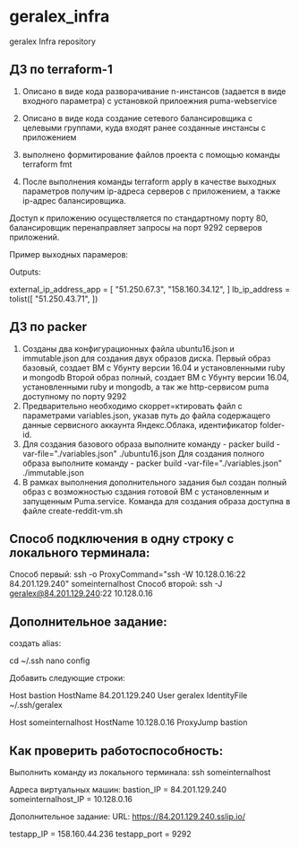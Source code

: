 # geralex_infra
geralex Infra repository

## ДЗ по terraform-1

1) Описано в виде кода разворачивание n-инстансов (задается в виде входного параметра) с установкой прилоежния puma-webservice
2) Описано в виде кода создание сетевого балансировщика с целевыми группами, куда входят ранее созданные инстансы с приложением
3) выполнено формитирование файлов проекта с помощью команды terraform fmt

4) После выполнения команды terraform apply в качестве выходных параметров получим ip-адреса серверов с приложением, а также ip-адрес балансировщика.

Доступ к приложению осуществляется по стандартному порту 80, балансировщик перенаправляет запросы на порт 9292 серверов приложений.

Пример выходных парамеров:

Outputs:

external_ip_address_app = [
  "51.250.67.3",
  "158.160.34.12",
]
lb_ip_address = tolist([
  "51.250.43.71",
])

## ДЗ по packer

1) Созданы два конфигурационных файла ubuntu16.json и immutable.json для создания двух образов диска.
Первый образ базовый, создает ВМ с Убунту версии 16.04 и установленными ruby и mongodb
Второй образ полный, создает ВМ с Убунту версии 16.04, установленными ruby и mongodb, а так же http-сервисом puma доступному по порту 9292
2) Предварительно необходимо скоррет=ктировать файл с параметрами variables.json, указав путь до файла содержащего данные сервисного аккаунта Яндекс.Облака, идентификатор folder-id.
3) Для создания базового образа выполните команду - packer build -var-file="./variables.json" ./ubuntu16.json
Для создания полного образа выполните команду - packer build -var-file="./variables.json" ./immutable.json
4) В рамках выполнения дополнительного задания был создан полный образ с возможностью сздания готовой ВМ с установленным и запущенным Puma.service.
Команда для создания образа доступна в файле create-reddit-vm.sh

## Способ подключения в одну строку с локального терминала:

Способ первый: ssh -o ProxyCommand="ssh -W 10.128.0.16:22 84.201.129.240" someinternalhost
Способ второй: ssh -J geralex@84.201.129.240:22 10.128.0.16

## Дополнительное задание:

создать alias:

cd ~/.ssh
nano config

Добавить следующие строки:

Host bastion
  HostName 84.201.129.240
  User geralex
  IdentityFile ~/.ssh/geralex

Host someinternalhost
  HostName 10.128.0.16
  ProxyJump bastion

## Как проверить работоспособность:

Выполнить команду из локального терминала:
ssh someinternalhost

Адреса виртуальных машин:
bastion_IP = 84.201.129.240
someinternalhost_IP = 10.128.0.16

Дополнительное задание:
URL: https://84.201.129.240.sslip.io/


testapp_IP = 158.160.44.236
testapp_port = 9292
